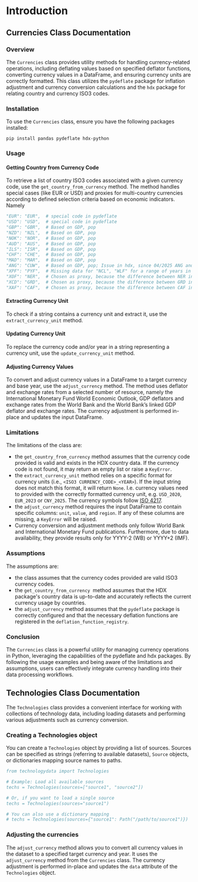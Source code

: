 # Introduction

## Currencies Class Documentation

### Overview

The `Currencies` class provides utility methods for handling currency-related operations, including deflating values based on specified deflator functions, converting currency values in a DataFrame, and ensuring currency units are correctly formatted. 
This class utilizes the `pydeflate` package for inflation adjustment and currency conversion calculations and the `hdx` package for relating country and currency ISO3 codes.

### Installation

To use the `Currencies` class, ensure you have the following packages installed:

`pip install pandas pydeflate hdx-python`

### Usage

#### Getting Country from Currency Code

To retrieve a list of country ISO3 codes associated with a given currency code, use the `get_country_from_currency` method. The method handles special cases (like EUR or USD) and proxies for multi-country currencies according to defined selection criteria based on economic indicators. Namely
```bibtex
"EUR": "EUR",  # special code in pydeflate
"USD": "USD",  # special code in pydeflate
"GBP": "GBR",  # Based on GDP, pop
"NZD": "NZL",  # Based on GDP, pop
"NOK": "NOR",  # Based on GDP, pop
"AUD": "AUS",  # Based on GDP, pop
"ILS": "ISR",  # Based on GDP, pop
"CHF": "CHE",  # Based on GDP, pop
"MAD": "MAR",  # Based on GDP, pop
"ANG": "CUW",  # Based on GDP, pop; Issue in hdx, since 04/2025 ANG and CUW use XCG (XCG is not supported by `pydeflate` and hdx yet)
"XPF": "PYF",  # Missing data for "NCL", "WLF" for a range of years in World Bank data / "pydeflate"
"XOF": "NER",  # Chosen as proxy, because the difference between NER inflation and unweighted-average inflation rate of all XOF member countries is the lowest for 2015-2023 (XOF average: 1.180816, NER: 1.173449)
"XCD": "GRD",  # Chosen as proxy, because the difference between GRD inflation and unweighted-average inflation rate of all XCD member countries is the lowest for 2015-2023 (XCD average: 1.147741, GRD: 1.156121)
"XAF": "CAF",  # Chosen as proxy, because the difference between CAF inflation and unweighted-average inflation rate of all XAF member countries is the lowest for 2015-2023 (XAF average: 1.300318, CAF: 1.277488)
```

#### Extracting Currency Unit

To check if a string contains a currency unit and extract it, use the `extract_currency_unit` method.

#### Updating Currency Unit

To replace the currency code and/or year in a string representing a currency unit, use the `update_currency_unit` method.

#### Adjusting Currency Values

To convert and adjust currency values in a DataFrame to a target currency and base year, use the `adjust_currency` method. The method uses deflator and exchange rates from a selected number of resource, namely the International Monetary Fund World Economic Outlook, GDP deflators and exchange rates from the World Bank and the World Bank’s linked GDP deflator and exchange rates. The currency adjustment is performed in-place and updates the input DataFrame.

### Limitations

The limitations of the class are:
- the `get_country_from_currency` method assumes that the currency code provided is valid and exists in the HDX country data. If the currency code is not found, it may return an empty list or raise a `KeyError`. 
- the `extract_currency_unit` method relies on a specific format for currency units (i.e., `<ISO3 CURRENCY_CODE>_<YEAR>`). If the input string does not match this format, it will return `None`. I.e. currency values need to provided with the correctly formatted currency unit, e.g. `USD_2020`, `EUR_2023` or `CNY_2025`. The currency symbols follow [ISO 4217](https://de.wikipedia.org/wiki/ISO_4217).
- the `adjust_currency` method requires the input DataFrame to contain specific columns: `unit`, `value`, and `region`. If any of these columns are missing, a `KeyError` will be raised.
- Currency conversion and adjustment methods only follow World Bank and International Monetary Fund publications. Furthermore, due to data availability, they provide results only for YYYY-2 (WB) or YYYY+2 (IMF).

### Assumptions

The assumptions are:
- the class assumes that the currency codes provided are valid ISO3 currency codes.
- the `get_country_from_currency `method assumes that the HDX package's country data is up-to-date and accurately reflects the current currency usage by countries.
- the `adjust_currency` method assumes that the `pydeflate` package is correctly configured and that the necessary deflation functions are registered in the `deflation_function_registry`.

### Conclusion

The `Currencies` class is a powerful utility for managing currency operations in Python, leveraging the capabilities of the pydeflate and hdx packages. By following the usage examples and being aware of the limitations and assumptions, users can effectively integrate currency handling into their data processing workflows.

## Technologies Class Documentation

The `Technologies` class provides a convenient interface for working with collections of technology data, including loading datasets and performing various adjustments such as currency conversion.

### Creating a Technologies object

You can create a `Technologies` object by providing a list of sources. Sources can be specified as strings (referring to available datasets), `Source` objects, or dictionaries mapping source names to paths.

```bibtex
from technologydata import Technologies

# Example: Load all available sources
techs = Technologies(sources=["source1", "source2"])

# Or, if you want to load a single source
techs = Technologies(sources="source1")

# You can also use a dictionary mapping
# techs = Technologies(sources={"source1": Path("/path/to/source1")})
```

### Adjusting the currencies

The `adjust_currency` method allows you to convert all currency values in the dataset to a specified target currency and year. It uses the `adjust_currency` method from the `Currencies` class. The currency adjustment is performed in-place and updates the `data` attribute of the `Technologies` object.